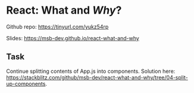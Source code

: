 # React: What and _Why_?

Github repo: https://tinyurl.com/yukz54rp

Slides: https://msb-dev.github.io/react-what-and-why

## Task

Continue splitting contents of App.js into components. Solution here: https://stackblitz.com/github/msb-dev/react-what-and-why/tree/04-split-up-components.
